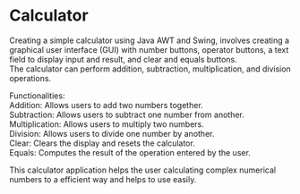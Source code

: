 # Calculator

Creating a simple calculator using Java AWT and Swing, involves creating a graphical user interface (GUI) with number buttons, operator buttons, a text field to display input and result, and clear and equals buttons.<br>
The calculator can perform addition, subtraction, multiplication, and division operations.<br>

Functionalities:<br>
Addition: Allows users to add two numbers together.<br>
Subtraction: Allows users to subtract one number from another.<br>
Multiplication: Allows users to multiply two numbers.<br>
Division: Allows users to divide one number by another.<br>
Clear: Clears the display and resets the calculator.<br>
Equals: Computes the result of the operation entered by the user.<br>

This calculator application helps the user calculating complex numerical numbers to a efficient way and helps to use easily.
